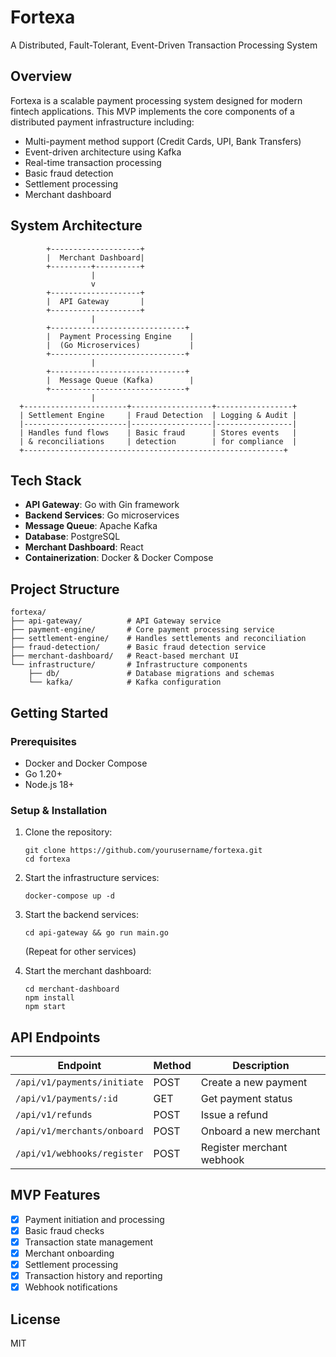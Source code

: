 # Fortexa
A Distributed, Fault-Tolerant, Event-Driven Transaction Processing System

## Overview

Fortexa is a scalable payment processing system designed for modern fintech applications. This MVP implements the core components of a distributed payment infrastructure including:

- Multi-payment method support (Credit Cards, UPI, Bank Transfers)
- Event-driven architecture using Kafka
- Real-time transaction processing
- Basic fraud detection
- Settlement processing
- Merchant dashboard

## System Architecture

```
        +--------------------+
        |  Merchant Dashboard|
        +---------+----------+
                  |
                  v
        +--------------------+
        |  API Gateway       |
        +--------------------+
                  |
        +------------------------------+
        |  Payment Processing Engine    |
        |  (Go Microservices)           |
        +------------------------------+
                  |
        +------------------------------+
        |  Message Queue (Kafka)        |
        +------------------------------+
                  |
  +-----------------------+------------------+-----------------+
  | Settlement Engine     | Fraud Detection  | Logging & Audit |
  |-----------------------|------------------|-----------------|
  | Handles fund flows    | Basic fraud      | Stores events   |
  | & reconciliations     | detection        | for compliance  |
  +----------------------------------------------------------+
```

## Tech Stack

- **API Gateway**: Go with Gin framework
- **Backend Services**: Go microservices 
- **Message Queue**: Apache Kafka
- **Database**: PostgreSQL
- **Merchant Dashboard**: React
- **Containerization**: Docker & Docker Compose

## Project Structure

```
fortexa/
├── api-gateway/          # API Gateway service
├── payment-engine/       # Core payment processing service
├── settlement-engine/    # Handles settlements and reconciliation
├── fraud-detection/      # Basic fraud detection service
├── merchant-dashboard/   # React-based merchant UI
└── infrastructure/       # Infrastructure components
    ├── db/               # Database migrations and schemas
    └── kafka/            # Kafka configuration
```

## Getting Started

### Prerequisites

- Docker and Docker Compose
- Go 1.20+
- Node.js 18+

### Setup & Installation

1. Clone the repository:
   ```
   git clone https://github.com/yourusername/fortexa.git
   cd fortexa
   ```

2. Start the infrastructure services:
   ```
   docker-compose up -d
   ```

3. Start the backend services:
   ```
   cd api-gateway && go run main.go
   ```
   (Repeat for other services)

4. Start the merchant dashboard:
   ```
   cd merchant-dashboard
   npm install
   npm start
   ```

## API Endpoints

| Endpoint | Method | Description |
|----------|--------|-------------|
| `/api/v1/payments/initiate` | POST | Create a new payment |
| `/api/v1/payments/:id` | GET | Get payment status |
| `/api/v1/refunds` | POST | Issue a refund |
| `/api/v1/merchants/onboard` | POST | Onboard a new merchant |
| `/api/v1/webhooks/register` | POST | Register merchant webhook |

## MVP Features

- [x] Payment initiation and processing
- [x] Basic fraud checks
- [x] Transaction state management
- [x] Merchant onboarding
- [x] Settlement processing
- [x] Transaction history and reporting
- [x] Webhook notifications

## License

MIT
